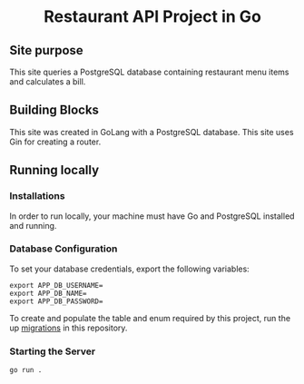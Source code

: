 <h1 align="center">
  Restaurant API Project in Go
</h1>

## Site purpose

This site queries a PostgreSQL database containing restaurant menu items and calculates a bill.

## Building Blocks

This site was created in GoLang with a PostgreSQL database. This site uses Gin for creating a router.

## Running locally

### Installations

In order to run locally, your machine must have Go and PostgreSQL installed and running.

### Database Configuration

To set your database credentials, export the following variables:

```shell
export APP_DB_USERNAME=
export APP_DB_NAME=
export APP_DB_PASSWORD=
```

To create and populate the table and enum required by this project, run the up [migrations](https://github.com/turpindiane/restaurant/tree/main/migrations) in this repository.

### Starting the Server

```shell
go run .
```
